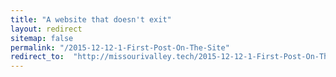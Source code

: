 ```yaml
---
title: "A website that doesn't exit"
layout: redirect
sitemap: false
permalink: "/2015-12-12-1-First-Post-On-The-Site"
redirect_to:  "http://missourivalley.tech/2015-12-12-1-First-Post-On-The-Site.md"
---
```

